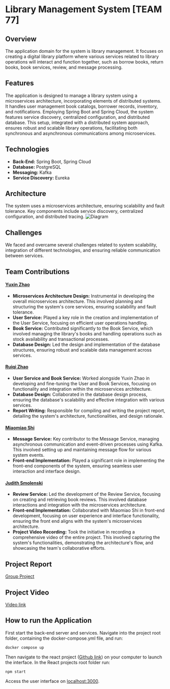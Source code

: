 
# Library Management System [TEAM 77]

## Overview
The application domain for the system is library management. It focuses on creating a digital library platform where various services related to library operations will interact and function together, such as borrow books, return books, book services, review, and message processing.

## Features
The application is designed to manage a library system using a microservices architecture, incorporating elements of distributed systems. It handles user management book catalogs, borrower records, inventory, and notifications. Employing Spring Boot and Spring Cloud, the system features service discovery, centralized configuration, and distributed database. This setup, integrated with a distributed system approach, ensures robust and scalable library operations, facilitating both synchronous and asynchronous communications among microservices.

## Technologies
- **Back-End:** Spring Boot, Spring Cloud
- **Database:** PostgreSQL
- **Messaging:** Kafka
- **Service Discovery:** Eureka

## Architecture
The system uses a microservices architecture, ensuring scalability and fault tolerance. Key components include service discovery, centralized configuration, and distributed tracing.
![Diagram](https://github.com/ZhaoYuxin1211/DistributedLibrary/assets/74203373/d6bbb502-6912-49d7-92c8-a9e2a25f0a9c)


## Challenges
We faced and overcame several challenges related to system scalability, integration of different technologies, and ensuring reliable communication between services.

## Team Contributions

#### [Yuxin Zhao](https://github.com/ZhaoYuxin1211)
- **Microservices Architecture Design:** Instrumental in developing the overall microservices architecture. This involved planning and structuring the system's core services, ensuring scalability and fault tolerance.
- **User Service:** Played a key role in the creation and implementation of the User Service, focusing on efficient user operations handling.
- **Book Service:** Contributed significantly to the Book Service, which involved managing the library's books and handling operations such as stock availability and transactional processes.
- **Database Design:** Led the design and implementation of the database structures, ensuring robust and scalable data management across services.

#### [Ruiqi Zhao](https://github.com/ZRQ-rikkie)
- **User Service and Book Service:** Worked alongside Yuxin Zhao in developing and fine-tuning the User and Book Services, focusing on functionality and integration within the microservices architecture.
- **Database Design:** Collaborated in the database design process, ensuring the database's scalability and effective integration with various services.
- **Report Writing:** Responsible for compiling and writing the project report, detailing the system's architecture, functionalities, and design rationale.

#### [Miaomiao Shi](https://github.com/MiaomiaoShi1004)
- **Message Service:** Key contributor to the Message Service, managing asynchronous communication and event-driven processes using Kafka. This involved setting up and maintaining message flow for various system events.
- **Front-end Implementation:** Played a significant role in implementing the front-end components of the system, ensuring seamless user interaction and interface design.

#### [Judith Smolenski](https://github.com/jsmo998)
- **Review Service:** Led the development of the Review Service, focusing on creating and retrieving book reviews. This involved database interactions and integration with the microservices architecture.
- **Front-end Implementation:** Collaborated with Miaomiao Shi in front-end development, focusing on user experience and interface functionality, ensuring the front end aligns with the system's microservices architecture.
- **Project Video Recording:** Took the initiative in recording a comprehensive video of the entire project. This involved capturing the system's functionalities, demonstrating the architecture's flow, and showcasing the team's collaborative efforts.



   
## Project Report
[Group Project](https://github.com/ZhaoYuxin1211/DistributedLibrary/blob/main/TeamReport.pdf)


## Project Video
[Video link](https://drive.google.com/file/d/1LXtvWCzfX45gxEginBZkx1R0ZnhF0Zi9/view?usp=sharing)


## How to run the Application
First start the back-end server and services. Navigate into the project root folder, containing the docker-compose.yml file, and run:

``` docker compose up ```

Then navigate to the react project ([Github link](https://github.com/MiaomiaoShi1004/distributedlibrary)) on your computer to launch the interface. In the React projects root folder run:

``` npm start ```

Access the user interface on [localhost:3000](http://localhost:3000).